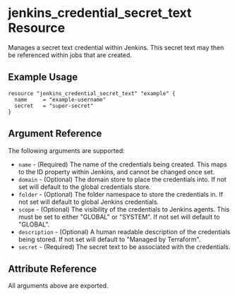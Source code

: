 # jenkins_credential_secret_text Resource

Manages a secret text credential within Jenkins. This secret text may then be referenced within jobs that are created.

## Example Usage

```hcl
resource "jenkins_credential_secret_text" "example" {
  name     = "example-username"
  secret   = "super-secret"
}
```

## Argument Reference

The following arguments are supported:

* `name` - (Required) The name of the credentials being created. This maps to the ID property within Jenkins, and cannot be changed once set.
* `domain` - (Optional) The domain store to place the credentials into. If not set will default to the global credentials store.
* `folder` - (Optional) The folder namespace to store the credentials in. If not set will default to global Jenkins credentials.
* `scope` - (Optional) The visibility of the credentials to Jenkins agents. This must be set to either "GLOBAL" or "SYSTEM". If not set will default to "GLOBAL".
* `description` - (Optional) A human readable description of the credentials being stored. If not set will default to "Managed by Terraform".
* `secret` - (Required) The secret text to be associated with the credentials.

## Attribute Reference

All arguments above are exported.
